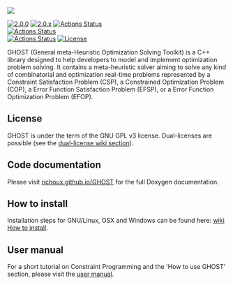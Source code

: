 ![](https://github.com/richoux/GHOST/banner/GHOST_banner.png)

[![2.0.0](https://img.shields.io/badge/stable-2.0.0-brightgreen.svg)](https://github.com/richoux/GHOST/releases/tag/2.0.0)
[![2.0.x](https://img.shields.io/badge/latest-2.0.x-f57f17.svg)](https://github.com/richoux/GHOST/tree/develop)
[![Actions Status](https://github.com/richoux/GHOST/workflows/Linux_Release_Test/badge.svg)](https://github.com/richoux/GHOST/actions)  
[![Actions Status](https://github.com/richoux/GHOST/workflows/MacOS_Release_Test/badge.svg)](https://github.com/richoux/GHOST/actions)  
[![Actions Status](https://github.com/richoux/GHOST/workflows/Windows_Release_Test/badge.svg)](https://github.com/richoux/GHOST/actions)
[![License](https://img.shields.io/badge/License-GNU_GPL_v3-blue.svg)](https://www.gnu.org/licenses/gpl-3.0.en.html)

GHOST (General meta-Heuristic Optimization Solving Toolkit) is a C++ library designed to help developers to model and implement optimization problem solving. It contains a meta-heuristic solver aiming to solve any kind of combinatorial and optimization real-time problems represented by a Constraint Satisfaction Problem (CSP), a Constrained Optimization Problem (COP), a Error Function Satisfaction Problem (EFSP), or a Error Function Optimization Problem (EFOP).

## License

GHOST is under the term of the GNU GPL v3 license. Dual-licenses are possible (see the [dual-license wiki section](https://github.com/richoux/GHOST/wiki/1.-Introduction#possibilities-for-dual-license)).

## Code documentation

Please visit [richoux.github.io/GHOST](https://richoux.github.io/GHOST) for the full Doxygen documentation.

## How to install

Installation steps for GNU/Linux, OSX and Windows can be found here: [wiki How to install](https://github.com/richoux/GHOST/wiki/2.-How-to-install).

## User manual

For a short tutorial on Constraint Programming and the 'How to use GHOST' section, please visit the [user manual](https://github.com/richoux/GHOST/wiki).
